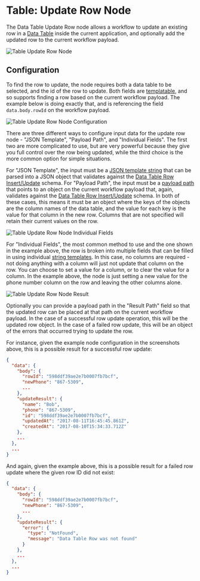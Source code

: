 # Table: Update Row Node

The Data Table Update Row node allows a workflow to update an existing row in a [Data Table](/data-tables/overview/) inside the current application, and optionally add the updated row to the current workflow payload.

![Table Update Row Node](/images/workflows/data/table-update-row-node.png "Table Update Row Node")

## Configuration

To find the row to update, the node requires both a data table to be selected, and the id of the row to update. Both fields are [templatable](/workflows/accessing-payload-data/#string-templates), and so supports finding a row based on the current workflow payload. The example below is doing exactly that, and is referencing the field `data.body.rowId` on the workflow payload.

![Table Update Row Node Configuration](/images/workflows/data/table-update-row-node-config.png "Table Update Row Node Configuration")

There are three different ways to configure input data for the update row node - "JSON Template", "Payload Path", and "Individual Fields". The first two are more complicated to use, but are very powerful because they give you full control over the row being updated, while the third choice is the more common option for simple situations.

For "JSON Template", the input must be a [JSON template string](/workflows/accessing-payload-data/#json-templates) that can be parsed into a JSON object that validates against the [Data Table Row Insert/Update](/rest-api/schemas/#data-table-row-insertupdate) schema. For "Payload Path", the input must be a [payload path](/workflows/accessing-payload-data/#payload-paths) that points to an object on the current workflow payload that, again, validates against the [Data Table Row Insert/Update](/rest-api/schemas/#data-table-row-insertupdate) schema. In both of these cases, this means it must be an object where the keys of the objects are the column names of the data table, and the value for each key is the value for that column in the new row. Columns that are not specified will retain their current values on the row.

![Table Update Row Node Individual Fields](/images/workflows/data/table-update-row-node-individual-fields.png "Table Update Row Node Individual Fields")

For "Individual Fields", the most common method to use and the one shown in the example above, the row is broken into multiple fields that can be filled in using individual [string templates](/workflows/accessing-payload-data/#string-templates). In this case, no columns are required - not doing anything with a column will just not update that column on the row. You can choose to set a value for a column, or to clear the value for a column. In the example above, the node is just setting a new value for the phone number column on the row and leaving the other columns alone.

![Table Update Row Node Result](/images/workflows/data/table-update-row-node-result.png "Table Update Row Node Result")

Optionally you can provide a payload path in the "Result Path" field so that the updated row can be placed at that path on the current workflow payload. In the case of a successful row update operation, this will be the updated row object. In the case of a failed row update, this will be an object of the errors that occurred trying to update the row.

For instance, given the example node configuration in the screenshots above, this is a possible result for a successful row update:


```json
{
  "data": {
    "body": {
      "rowId": "598ddf39ae2e7b0007fb7bcf",
      "newPhone": "867-5309",
      ...
    },
    "updateResult": {
      "name": "Bob",
      "phone": "867-5309",
      "id": "598ddf39ae2e7b0007fb7bcf",
      "updatedAt": "2017-08-11T16:45:45.861Z",
      "createdAt": "2017-08-10T15:34:33.712Z"
    },
    ...
  },
  ...
}
```

And again, given the example above, this is a possible result for a failed row update where the given row ID did not exist:

```json
{
  "data": {
    "body": {
      "rowId": "598ddf39ae2e7b0007fb7bcf",
      "newPhone": "867-5309",
      ...
    },
    "updateResult": {
      "error": {
        "type": "NotFound",
        "message": "Data Table Row was not found"
      }
    },
    ...
  },
  ...
}
```